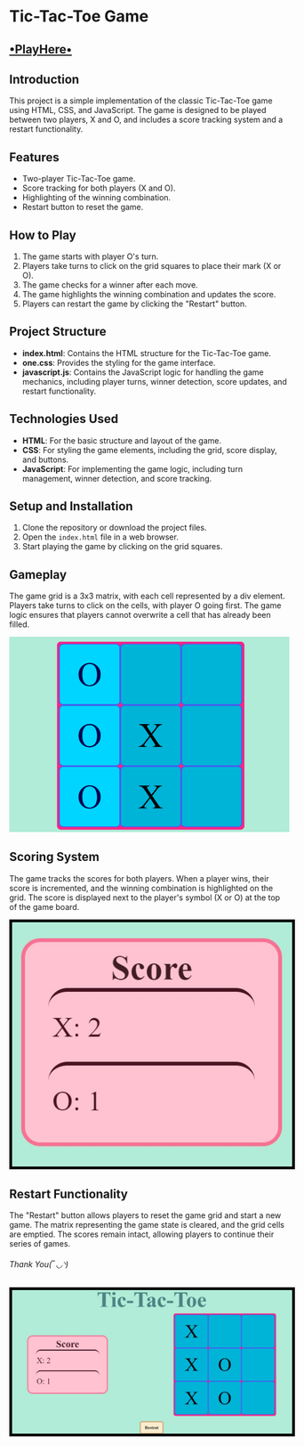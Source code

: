 <h1> Tic-Tac-Toe Game </h1>

<h2>
        <a href="https://66d202b05429311817dc6634--vermillion-torte-56a5bb.netlify.app/">•PlayHere•</a>
</h2>

## Introduction
This project is a simple implementation of the classic Tic-Tac-Toe game using HTML, CSS, and JavaScript. The game is designed to be played between two players, X and O, and includes a score tracking system and a restart functionality.

## Features
- Two-player Tic-Tac-Toe game.
- Score tracking for both players (X and O).
- Highlighting of the winning combination.
- Restart button to reset the game.

## How to Play
1. The game starts with player O's turn.
2. Players take turns to click on the grid squares to place their mark (X or O).
3. The game checks for a winner after each move.
4. The game highlights the winning combination and updates the score.
5. Players can restart the game by clicking the "Restart" button.

## Project Structure
- **index.html**: Contains the HTML structure for the Tic-Tac-Toe game.
- **one.css**: Provides the styling for the game interface.
- **javascript.js**: Contains the JavaScript logic for handling the game mechanics, including player turns, winner detection, score updates, and restart functionality.

## Technologies Used
- **HTML**: For the basic structure and layout of the game.
- **CSS**: For styling the game elements, including the grid, score display, and buttons.
- **JavaScript**: For implementing the game logic, including turn management, winner detection, and score tracking.

## Setup and Installation
1. Clone the repository or download the project files.
2. Open the `index.html` file in a web browser.
3. Start playing the game by clicking on the grid squares.

## Gameplay
The game grid is a 3x3 matrix, with each cell represented by a div element. Players take turns to click on the cells, with player O going first. The game logic ensures that players cannot overwrite a cell that has already been filled.

<img src="Images\WinningBoxes.png" alt="Image Showing Tic Tac Toe Tiles">

## Scoring System
The game tracks the scores for both players. When a player wins, their score is incremented, and the winning combination is highlighted on the grid. The score is displayed next to the player's symbol (X or O) at the top of the game board.

<img src="Images\Score Board.jpg" alt="" style="border: 5px solid black;">

## Restart Functionality
The "Restart" button allows players to reset the game grid and start a new game. The matrix representing the game state is cleared, and the grid cells are emptied. The scores remain intact, allowing players to continue their series of games.

<h6>Thank You(‾◡◝)</h6>

<img src="Images\Full Screen.jpg" alt="" style="border: 5px solid black;">
